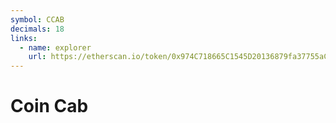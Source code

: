 ```yaml
---
symbol: CCAB
decimals: 18
links:
  - name: explorer
    url: https://etherscan.io/token/0x974C718665C1545D20136879fa37755aCDf38a4B
---
```


# Coin Cab
